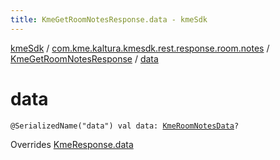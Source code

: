 ```yaml
---
title: KmeGetRoomNotesResponse.data - kmeSdk
---
```


[kmeSdk](../../index.html) / [com.kme.kaltura.kmesdk.rest.response.room.notes](../index.html) / [KmeGetRoomNotesResponse](index.html) / [data](./data.html)

# data

`@SerializedName("data") val data: `[`KmeRoomNotesData`](-kme-room-notes-data/index.html)`?`

Overrides [KmeResponse.data](../../com.kme.kaltura.kmesdk.rest.response/-kme-response/data.html)

